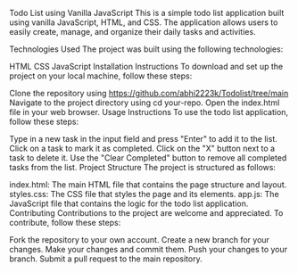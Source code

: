 Todo List using Vanilla JavaScript
This is a simple todo list application built using vanilla JavaScript, HTML, and CSS. The application allows users to easily create, manage, and organize their daily tasks and activities.

Technologies Used
The project was built using the following technologies:

HTML
CSS
JavaScript
Installation Instructions
To download and set up the project on your local machine, follow these steps:

Clone the repository using https://github.com/abhi2223k/Todolist/tree/main
Navigate to the project directory using cd your-repo.
Open the index.html file in your web browser.
Usage Instructions
To use the todo list application, follow these steps:

Type in a new task in the input field and press "Enter" to add it to the list.
Click on a task to mark it as completed.
Click on the "X" button next to a task to delete it.
Use the "Clear Completed" button to remove all completed tasks from the list.
Project Structure
The project is structured as follows:

index.html: The main HTML file that contains the page structure and layout.
styles.css: The CSS file that styles the page and its elements.
app.js: The JavaScript file that contains the logic for the todo list application.
Contributing
Contributions to the project are welcome and appreciated. To contribute, follow these steps:

Fork the repository to your own account.
Create a new branch for your changes.
Make your changes and commit them.
Push your changes to your branch.
Submit a pull request to the main repository.
